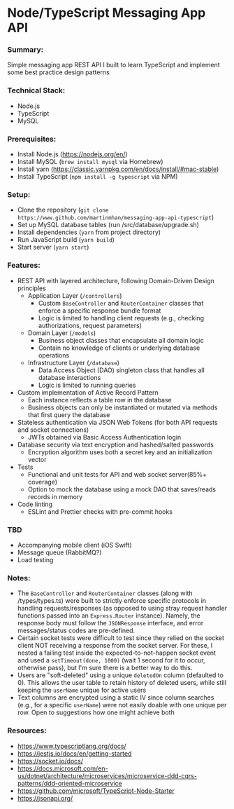 # Node/TypeScript Messaging App API

### Summary:
  Simple messaging app REST API I built to learn TypeScript and implement some best practice design patterns

### Technical Stack:
  - Node.js
  - TypeScript
  - MySQL

### Prerequisites:
  - Install Node.js (https://nodejs.org/en/)
  - Install MySQL (`brew install mysql` via Homebrew)
  - Install yarn (https://classic.yarnpkg.com/en/docs/install/#mac-stable)
  - Install TypeScript (`npm install -g typescript` via NPM)

### Setup:
  - Clone the repository (`git clone https://www.github.com/martinmhan/messaging-app-api-typescript`)
  - Set up MySQL database tables (run /src/database/upgrade.sh)
  - Install dependencies (`yarn` from project directory)
  - Run JavaScript build (`yarn build`)
  - Start server (`yarn start`)

### Features:
  - REST API with layered architecture, following Domain-Driven Design principles
    - Application Layer (`/controllers`)
      - Custom `BaseController` and `RouterContainer` classes that enforce a specific response bundle format
      - Logic is limited to handling client requests (e.g., checking authorizations, request parameters)
    - Domain Layer (`/models`)
      - Business object classes that encapsulate all domain logic
      - Contain no knowledge of clients or underlying database operations
    - Infrastructure Layer (`/database`)
      - Data Access Object (DAO) singleton class that handles all database interactions
      - Logic is limited to running queries
  - Custom implementation of Active Record Pattern
    - Each instance reflects a table row in the database
    - Business objects can only be instantiated or mutated via methods that first query the database
  - Stateless authentication via JSON Web Tokens (for both API requests and socket connections)
    - JWTs obtained via Basic Access Authentication login
  - Database security via text encryption and hashed/salted passwords
    - Encryption algorithm uses both a secret key and an initialization vector
  - Tests
    - Functional and unit tests for API and web socket server(85%+ coverage)
    - Option to mock the database using a mock DAO that saves/reads records in memory
  - Code linting
    - ESLint and Prettier checks with pre-commit hooks

### TBD
  - Accompanying mobile client (iOS Swift)
  - Message queue (RabbitMQ?)
  - Load testing

### Notes:
  - The `BaseController` and `RouterContainer` classes (along with /types/types.ts) were built to strictly enforce specific protocols in handling requests/responses (as opposed to using stray request handler functions passed into an `Express.Router` instance). Namely, the response body must follow the `JSONResponse` interface, and error messages/status codes are pre-defined.
  - Certain socket tests were difficult to test since they relied on the socket client NOT receiving a response from the socket server. For these, I nested a failing test inside the expected-to-not-happen socket event and used a `setTimeout(done, 1000)` (wait 1 second for it to occur, otherwise pass), but I'm sure there is a better way to do this.
  - Users are "soft-deleted" using a unique `deletedOn` column (defaulted to 0). This allows the user table to retain history of deleted users, while still keeping the `userName` unique for active users
  - Text columns are encrypted using a static IV since column searches (e.g., for a specific `userName`) were not easily doable with one unique per row. Open to suggestions how one might achieve both

### Resources:
  - https://www.typescriptlang.org/docs/
  - https://jestjs.io/docs/en/getting-started
  - https://socket.io/docs/
  - https://docs.microsoft.com/en-us/dotnet/architecture/microservices/microservice-ddd-cqrs-patterns/ddd-oriented-microservice
  - https://github.com/microsoft/TypeScript-Node-Starter
  - https://jsonapi.org/
